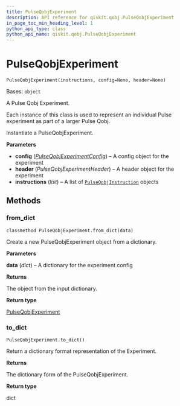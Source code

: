 ```yaml
---
title: PulseQobjExperiment
description: API reference for qiskit.qobj.PulseQobjExperiment
in_page_toc_min_heading_level: 1
python_api_type: class
python_api_name: qiskit.qobj.PulseQobjExperiment
---
```


# PulseQobjExperiment

<span id="qiskit.qobj.PulseQobjExperiment" />

`PulseQobjExperiment(instructions, config=None, header=None)`

Bases: `object`

A Pulse Qobj Experiment.

Each instance of this class is used to represent an individual Pulse experiment as part of a larger Pulse Qobj.

Instantiate a PulseQobjExperiment.

**Parameters**

*   **config** ([*PulseQobjExperimentConfig*](qiskit.qobj.PulseQobjExperimentConfig "qiskit.qobj.PulseQobjExperimentConfig")) – A config object for the experiment
*   **header** (*PulseQobjExperimentHeader*) – A header object for the experiment
*   **instructions** (*list*) – A list of [`PulseQobjInstruction`](qiskit.qobj.PulseQobjInstruction "qiskit.qobj.PulseQobjInstruction") objects

## Methods

<span id="qiskit-qobj-pulseqobjexperiment-from-dict" />

### from\_dict

<span id="qiskit.qobj.PulseQobjExperiment.from_dict" />

`classmethod PulseQobjExperiment.from_dict(data)`

Create a new PulseQobjExperiment object from a dictionary.

**Parameters**

**data** (*dict*) – A dictionary for the experiment config

**Returns**

The object from the input dictionary.

**Return type**

[PulseQobjExperiment](qiskit.qobj.PulseQobjExperiment "qiskit.qobj.PulseQobjExperiment")

<span id="qiskit-qobj-pulseqobjexperiment-to-dict" />

### to\_dict

<span id="qiskit.qobj.PulseQobjExperiment.to_dict" />

`PulseQobjExperiment.to_dict()`

Return a dictionary format representation of the Experiment.

**Returns**

The dictionary form of the PulseQobjExperiment.

**Return type**

dict

